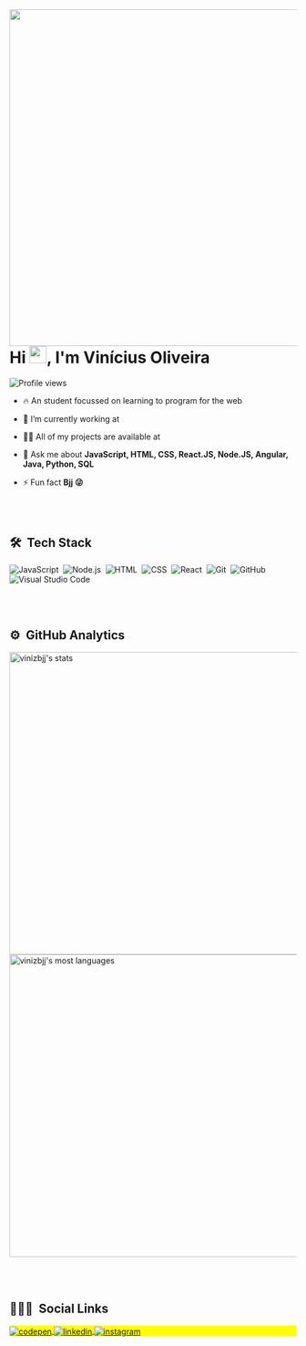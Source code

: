<img align="right" height="590em" src="https://raw.githubusercontent.com/gist/vinizbjj/06fe6e18227a75e7e92de4c428c685f1/raw/a3a409288e575488b5ac5862809e5b38105a3a0f/gitcard.svg"/>

<h1 align="left">Hi <img src="https://raw.githubusercontent.com/kaueMarques/kaueMarques/master/hi.gif" width="30px">, I'm Vinícius Oliveira</h1>
<p align="left"> <img src="https://komarev.com/ghpvc/?username=vinizbjj&color=yellow" alt="Profile views" /> </p>

- 🔥 An student focussed on learning to program for the web 

- 🔭 I’m currently working at 

- 👨‍💻 All of my projects are available at 

- 💬 Ask me about **JavaScript, HTML, CSS, React.JS, Node.JS, Angular, Java, Python, SQL**

- ⚡ Fun fact **Bjj 😜**

<br><br>

## 🛠 &nbsp;Tech Stack

![JavaScript](https://img.shields.io/badge/-JavaScript-05122A?style=flat&logo=javascript)&nbsp;
![Node.js](https://img.shields.io/badge/-Node.js-05122A?style=flat&logo=node.js)&nbsp;
![HTML](https://img.shields.io/badge/-HTML-05122A?style=flat&logo=HTML5)&nbsp;
![CSS](https://img.shields.io/badge/-CSS-05122A?style=flat&logo=CSS3&logoColor=1572B6)&nbsp;
![React](https://img.shields.io/badge/-React-05122A?style=flat&logo=react)&nbsp;
![Git](https://img.shields.io/badge/-Git-05122A?style=flat&logo=git)&nbsp;
![GitHub](https://img.shields.io/badge/-GitHub-05122A?style=flat&logo=github)&nbsp;
![Visual Studio Code](https://img.shields.io/badge/-Visual%20Studio%20Code-05122A?style=flat&logo=visual-studio-code&logoColor=007ACC)&nbsp;


<br><br>

## ⚙️ &nbsp;GitHub Analytics

<p align="left">
<img width="530em" src="https://github-readme-stats.vercel.app/api?username=vinizbjj&show_icons=true&theme=vision-friendly-dark" alt="vinizbjj's stats"/>
<img width="530em" src="https://github-readme-stats.vercel.app/api/top-langs/?username=vinizbjj&layout=compact&theme=vision-friendly-dark" alt="vinizbjj's most languages"/>
</p>

<br><br>

## 👨🏽‍🦲 &nbsp;Social Links

<p align="left" style="background:yellow">
<a href="https://codepen.io/vinizbjj" target="_blank">
  <img align="center" src="https://img.shields.io/badge/-vinizbjj-05122A?style=flat&logo=codepen" alt="codepen"/>
</a>
<a href="https://www.linkedin.com/in/viniz/" target="_blank">
  <img align="center" src="https://img.shields.io/badge/-vinizbjj-05122A?style=flat&logo=linkedin" alt="linkedin"/>
</a>
<a href="https://www.instagram.com/viniz.bjj/" target="_blank">
 <img align="center" src="https://img.shields.io/badge/-vinizbjj-05122A?style=flat&logo=instagram" alt="instagram"/>
</a>
</p>

<!--
**vinizbjj/vinizbjj** is a ✨ _special_ ✨ repository because its `README.md` (this file) appears on your GitHub profile.

Here are some ideas to get you started:

- 🔭 I’m currently working on ...
- 🌱 I’m currently learning ...
- 👯 I’m looking to collaborate on ...
- 🤔 I’m looking for help with ...
- 💬 Ask me about ...
- 📫 How to reach me: ...
- 😄 Pronouns: ...
- ⚡ Fun fact: ...
-->

